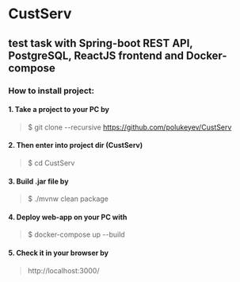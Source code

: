 # CustServ
test task with Spring-boot REST API, PostgreSQL, ReactJS frontend and Docker-compose
-----

### How to install project: ###
#### 1. Take a project to your PC by ####
> $ git clone --recursive https://github.com/polukeyev/CustServ

#### 2. Then enter into project dir (CustServ) ####
> $ cd CustServ

#### 3. Build .jar file by ####
> $ ./mvnw clean package

#### 4. Deploy web-app on your PC with ####
> $ docker-compose up --build

#### 5. Check it in your browser by ####
> http://localhost:3000/
